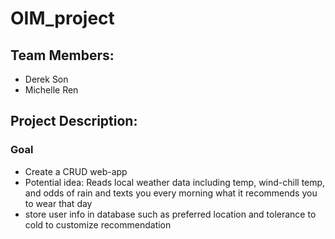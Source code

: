# OIM_project

## Team Members:
- Derek Son
- Michelle Ren

## Project Description:

### Goal
- Create a CRUD web-app
- Potential idea: Reads local weather data including temp, wind-chill temp, and odds of rain and texts you every morning what it recommends you to wear that day
- store user info in database such as preferred location and tolerance to cold to customize recommendation
